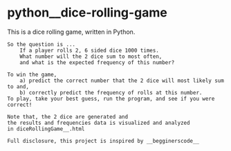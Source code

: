 # python__dice-rolling-game
This is a dice rolling game, written in Python. 

    So the question is ... 
        If a player rolls 2, 6 sided dice 1000 times.
        What number will the 2 dice sum to most often, 
        and what is the expected frequency of this number?
    
    To win the game, 
        a) predict the correct number that the 2 dice will most likely sum to and,
        b) correctly predict the frequency of rolls at this number. 
    To play, take your best guess, run the program, and see if you were correct!    
   
    Note that, the 2 dice are generated and 
    the results and frequencies data is visualized and analyzed 
    in diceRollingGame__.html
    
    Full disclosure, this project is inspired by __begginerscode__ 

    
